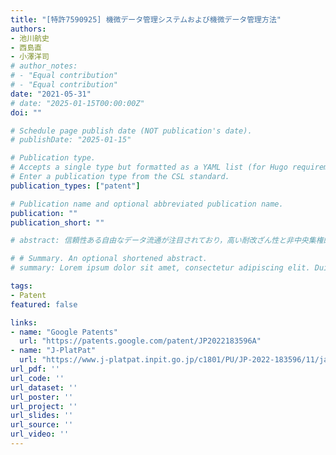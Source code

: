 ```yaml
---
title: "[特許7590925] 機微データ管理システムおよび機微データ管理方法"
authors:
- 池川航史
- 西島直
- 小澤洋司
# author_notes:
# - "Equal contribution"
# - "Equal contribution"
date: "2021-05-31"
# date: "2025-01-15T00:00:00Z"
doi: ""

# Schedule page publish date (NOT publication's date).
# publishDate: "2025-01-15"

# Publication type.
# Accepts a single type but formatted as a YAML list (for Hugo requirements).
# Enter a publication type from the CSL standard.
publication_types: ["patent"]

# Publication name and optional abbreviated publication name.
publication: ""
publication_short: ""

# abstract: 信頼性ある自由なデータ流通が注目されており，高い耐改ざん性と非中央集権的なデータ管理が可能な分散台帳技術の活用が進んでいる．しかし，分散台帳に書き込まれた情報は削除が困難であるため，機密情報を直接書き込むことは避けるべきである．本稿では，プライバシー保護機能を備えた許可型分散台帳基盤Hyperledger Fabricを用いた，複数組織による機密情報の共同管理および利活用を実現するシステムの要件定義を示した．また，提案システムは医療分野における機密情報共有および活用が期待され，その具体的なユースケースとシナリオ例およびその実装を示した．さらに評価を実施し，既存システムと比較して処理遅延があるものの，想定する医療分野におけるユースケースに耐えうる性能を確認した．

# # Summary. An optional shortened abstract.
# summary: Lorem ipsum dolor sit amet, consectetur adipiscing elit. Duis posuere tellus ac convallis placerat. Proin tincidunt magna sed ex sollicitudin condimentum.

tags:
- Patent
featured: false

links:
- name: "Google Patents"
  url: "https://patents.google.com/patent/JP2022183596A"
- name: "J-PlatPat"
  url: "https://www.j-platpat.inpit.go.jp/c1801/PU/JP-2022-183596/11/ja"
url_pdf: ''
url_code: ''
url_dataset: ''
url_poster: ''
url_project: ''
url_slides: ''
url_source: ''
url_video: ''
---
```

